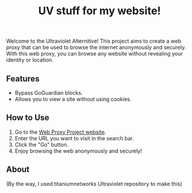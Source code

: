 <!DOCTYPE html>
<html lang="en">
<head>

</head>
<body>
	<header>
		<h1>UV stuff for my website!</h1>
	</header>
	<main>
		<p>Welcome to the Ultraviolet Alternitive! This project aims to create a web proxy that can be used to browse the internet anonymously and securely. With this web proxy, you can browse any website without revealing your identity or location.</p>
	<h2>Features</h2>
	<ul>
		<li>Bypass GoGuardian blocks.</li>
		<li>Allows you to view a site without using cookies.</li>
	</ul>
	<h2>How to Use</h2>
<ol>
			<li>Go to the <a href="https://web-proxy-project.com">Web Proxy Project website</a>.</li>
			<li>Enter the URL you want to visit in the search bar.</li>
			<li>Click the "Go" button.</li>
	<li>Enjoy browsing the web anonymously and securely!</li>
		</ol>
	<h2>About</h2>
	<p>(By the way, I used titaniumnetworks Ultraviolet repository to make this)</p>
</head>
</body>
</html>		
